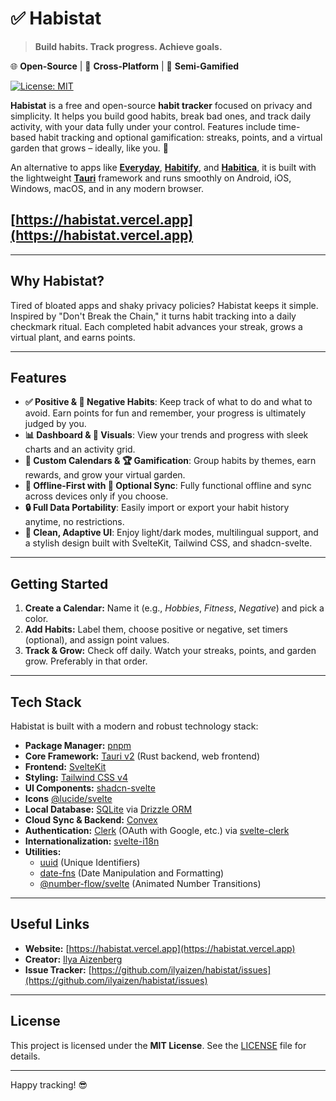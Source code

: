 # ✅ **Habistat**

> **Build habits. Track progress. Achieve goals.**

🌐 **Open-Source** | 🔄 **Cross-Platform** | 🎯 **Semi-Gamified**

[![License: MIT](https://img.shields.io/badge/License-MIT-yellow.svg)](LICENSE)

**Habistat** is a free and open-source **habit tracker** focused on privacy and simplicity. It helps you build good habits, break bad ones, and track daily activity, with your data fully under your control. Features include time-based habit tracking and optional gamification: streaks, points, and a virtual garden that grows – ideally, like you. 🌱

An alternative to apps like **[Everyday](https://everyday.app/)**, **[Habitify](https://www.habitify.me/)**, and **[Habitica](https://habitica.com/)**, it is built with the lightweight **[Tauri](https://v2.tauri.app/)** framework and runs smoothly on Android, iOS, Windows, macOS, and in any modern browser.

## [https://habistat.vercel.app](https://habistat.vercel.app)

---

## Why Habistat?

Tired of bloated apps and shaky privacy policies? Habistat keeps it simple. Inspired by "Don't Break the Chain," it turns habit tracking into a daily checkmark ritual. Each completed habit advances your streak, grows a virtual plant, and earns points.

---

## Features

- **✅ Positive & 🚫 Negative Habits**: Keep track of what to do and what to avoid. Earn points for fun and remember, your progress is ultimately judged by you.
- **📊 Dashboard & 🎉 Visuals**: View your trends and progress with sleek charts and an activity grid.
- **📅 Custom Calendars & 🏆 Gamification**: Group habits by themes, earn rewards, and grow your virtual garden.
- **🛜 Offline-First with 🔄 Optional Sync**: Fully functional offline and sync across devices only if you choose.
- **🔒 Full Data Portability**: Easily import or export your habit history anytime, no restrictions.
- **📱 Clean, Adaptive UI**: Enjoy light/dark modes, multilingual support, and a stylish design built with SvelteKit, Tailwind CSS, and shadcn-svelte.

---

## Getting Started

1. **Create a Calendar:** Name it (e.g., _Hobbies_, _Fitness_, _Negative_) and pick a color.
2. **Add Habits:** Label them, choose positive or negative, set timers (optional), and assign point values.
3. **Track & Grow:** Check off daily. Watch your streaks, points, and garden grow. Preferably in that order.

---

## Tech Stack

Habistat is built with a modern and robust technology stack:

- **Package Manager:** [pnpm](https://pnpm.io/)
- **Core Framework:** [Tauri v2](https://v2.tauri.app/) (Rust backend, web frontend)
- **Frontend:** [SvelteKit](https://svelte.dev/)
- **Styling:** [Tailwind CSS v4](https://tailwindcss.com/)
- **UI Components:** [shadcn-svelte](https://next.shadcn-svelte.com/)
- **Icons** [@lucide/svelte](https://github.com/lucide-icons/lucide)
- **Local Database:** [SQLite](https://www.sqlite.org/) via [Drizzle ORM](https://orm.drizzle.team/)
- **Cloud Sync & Backend:** [Convex](https://convex.dev/)
- **Authentication:** [Clerk](https://clerk.com/) (OAuth with Google, etc.) via [svelte-clerk](https://svelte-clerk.netlify.app)
- **Internationalization:** [svelte-i18n](https://github.com/kaisermann/svelte-i18n)
- **Utilities:**
  - [uuid](https://github.com/uuidjs/uuid) (Unique Identifiers)
  - [date-fns](https://date-fns.org/) (Date Manipulation and Formatting)
  - [@number-flow/svelte](https://github.com/barvian/number-flow) (Animated Number Transitions)

---

## Useful Links

- **Website:** [https://habistat.vercel.app](https://habistat.vercel.app)
- **Creator:** [Ilya Aizenberg](https://github.com/ilyaizen)
- **Issue Tracker:** [https://github.com/ilyaizen/habistat/issues](https://github.com/ilyaizen/habistat/issues)

---

## License

This project is licensed under the **MIT License**. See the [LICENSE](LICENSE) file for details.

---

Happy tracking! 😎
